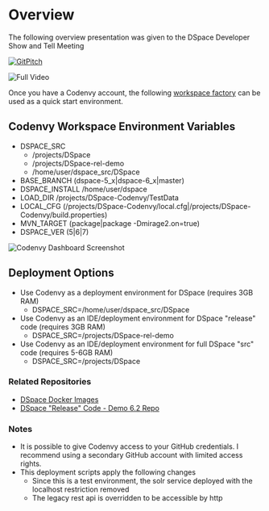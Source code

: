 
# Overview
The following overview presentation was given to the DSpace Developer Show and Tell Meeting

[![GitPitch](https://gitpitch.com/assets/badge.svg)](https://gitpitch.com/DSpace-Labs/DSpace-codenvy/present1?grs=github)

![Full Video](https://www.youtube.com/embed/Thdv7l-yHco?start=1190)

Once you have a Codenvy account, the following [workspace factory](https://codenvy.io/dashboard/#/load-factory?id=factoryrptn7ed0wdg67je7) can be used as a quick start environment.

## Codenvy Workspace Environment Variables
- DSPACE_SRC
  - /projects/DSpace
  - /projects/DSpace-rel-demo
  - /home/user/dspace_src/DSpace
- BASE_BRANCH    (dspace-5_x|dspace-6_x|master)
- DSPACE_INSTALL /home/user/dspace
- LOAD_DIR       /projects/DSpace-Codenvy/TestData
- LOCAL_CFG      (/projects/DSpace-Codenvy/local.cfg|/projects/DSpace-Codenvy/build.properties)
- MVN_TARGET     (package|package -Dmirage2.on=true)
- DSPACE_VER     (5|6|7)

![Codenvy Dashboard Screenshot](presentation/codenvyDashboard.png)

## Deployment Options

- Use Codenvy as a deployment environment for DSpace (requires 3GB RAM)
  - DSPACE_SRC=/home/user/dspace_src/DSpace
- Use Codenvy as an IDE/deployment environment for DSpace "release" code (requires 3GB RAM)
  - DSPACE_SRC=/projects/DSpace-rel-demo
- Use Codenvy as an IDE/deployment environment for full DSpace "src" code (requires 5-6GB RAM)
  - DSPACE_SRC=/projects/DSpace

### Related Repositories

- [DSpace Docker Images](https://github.com/DSpace-Labs/DSpace-Docker-Images)
- [DSpace "Release" Code - Demo 6.2 Repo](https://github.com/DSpace-Labs/DSpace-rel-demo)

### Notes

- It is possible to give Codenvy access to your GitHub credentials.  I recommend using a secondary GitHub account with limited access rights.
- This deployment scripts apply the following changes
  - Since this is a test environment, the solr service deployed with the localhost restriction removed
  - The legacy rest api is overridden to be accessible by http
